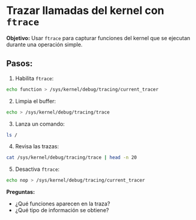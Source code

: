 # Trazar llamadas del kernel con `ftrace`

**Objetivo:** Usar `ftrace` para capturar funciones del kernel que se ejecutan durante una operación simple.

## Pasos:
1. Habilita `ftrace`:
```bash
echo function > /sys/kernel/debug/tracing/current_tracer
```
2. Limpia el buffer:
```bash
echo > /sys/kernel/debug/tracing/trace
```
3. Lanza un comando:
```bash
ls /
```
4. Revisa las trazas:
```bash
cat /sys/kernel/debug/tracing/trace | head -n 20
```
5. Desactiva `ftrace`:
```bash
echo nop > /sys/kernel/debug/tracing/current_tracer
```

**Preguntas:**
- ¿Qué funciones aparecen en la traza?
- ¿Qué tipo de información se obtiene?